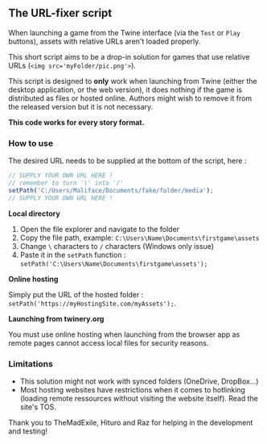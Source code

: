 ## The URL-fixer script

When launching a game from the Twine interface (via the `Test` or `Play` buttons), assets with relative URLs aren't loaded properly. 

This short script aims to be a drop-in solution for games that use relative URLs (`<img src='myFolder/pic.png'>`). 

This script is designed to **only** work when launching from Twine (either the desktop application, or the web version), it does nothing if the game is distributed as files or hosted online. Authors might wish to remove it from the released version but it is not necessary.

**This code works for every story format.**

### How to use

The desired URL needs to be supplied at the bottom of the script, here :

```js
// SUPPLY YOUR OWN URL HERE !
// remember to turn '\' into '/' 
setPath('C:/Users/Maliface/Documents/fake/folder/media');
// SUPPLY YOUR OWN URL HERE !
```

**Local directory**

1. Open the file explorer and navigate to the folder
2. Copy the file path, example: `C:\Users\Name\Documents\firstgame\assets`
3. Change `\` characters to `/` characters (Windows only issue)
4. Paste it in the `setPath` function : `setPath('C:\Users\Name\Documents\firstgame\assets');`

**Online hosting**

Simply put the URL of the hosted folder : `setPath('https://myHostingSite.com/myAssets');`.

**Launching from twinery.org**

You must use online hosting when launching from the browser app as remote pages cannot access local files for security reasons.

### Limitations

- This solution might not work with synced folders (OneDrive, DropBox...)
- Most hosting websites have restrictions when it comes to hotlinking (loading remote ressources without visiting the website itself). Read the site's TOS.

Thank you to TheMadExile, Hituro and Raz for helping in the development and testing!
